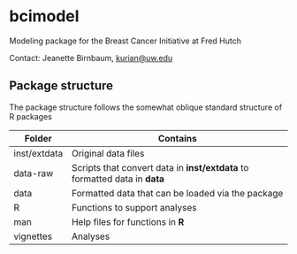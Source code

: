 # bcimodel
Modeling package for the Breast Cancer Initiative at Fred Hutch

Contact: Jeanette Birnbaum, kurian@uw.edu

## Package structure
The package structure follows the somewhat oblique standard structure of R packages

Folder | Contains
------ | --------
inst/extdata | Original data files
data-raw | Scripts that convert data in __inst/extdata__ to formatted data in __data__
data | Formatted data that can be loaded via the package
R | Functions to support analyses
man | Help files for functions in __R__
vignettes | Analyses
